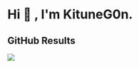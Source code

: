 # Hi :wave: , I'm KituneG0n.

## GitHub Results

![](https://github-profile-summary-cards.vercel.app/api/cards/profile-details?username=KituneG0n&theme=vue)
